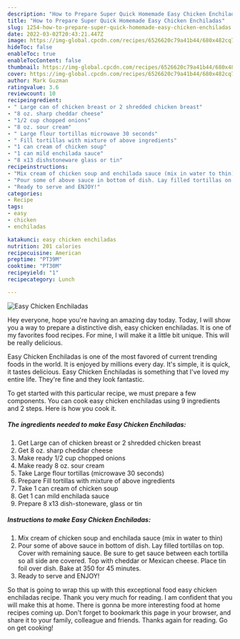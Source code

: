 ```yaml
---
description: "How to Prepare Super Quick Homemade Easy Chicken Enchiladas"
title: "How to Prepare Super Quick Homemade Easy Chicken Enchiladas"
slug: 1254-how-to-prepare-super-quick-homemade-easy-chicken-enchiladas
date: 2022-03-02T20:43:21.447Z
image: https://img-global.cpcdn.com/recipes/6526620c79a41b44/680x482cq70/easy-chicken-enchiladas-recipe-main-photo.jpg
hideToc: false
enableToc: true
enableTocContent: false
thumbnail: https://img-global.cpcdn.com/recipes/6526620c79a41b44/680x482cq70/easy-chicken-enchiladas-recipe-main-photo.jpg
cover: https://img-global.cpcdn.com/recipes/6526620c79a41b44/680x482cq70/easy-chicken-enchiladas-recipe-main-photo.jpg
author: Mark Guzman
ratingvalue: 3.6
reviewcount: 10
recipeingredient:
- " Large can of chicken breast or 2 shredded chicken breast"
- "8 oz. sharp cheddar cheese"
- "1/2 cup chopped onions"
- "8 oz. sour cream"
- " Large flour tortillas microwave 30 seconds"
- " Fill tortillas with mixture of above ingredients"
- "1 can cream of chicken soup"
- "1 can mild enchilada sauce"
- "8 x13 dishstoneware glass or tin"
recipeinstructions:
- "Mix cream of chicken soup and enchilada sauce (mix in water to thin)"
- "Pour some of above sauce in bottom of dish. Lay filled tortillas on top. Cover with remaining sauce. Be sure to get sauce between each tortilla so all side are covered. Top with cheddar or Mexican cheese. Place tin foil over dish. Bake at 350 for 45 minutes."
- "Ready to serve and ENJOY!"
categories:
- Recipe
tags:
- easy
- chicken
- enchiladas

katakunci: easy chicken enchiladas 
nutrition: 201 calories
recipecuisine: American
preptime: "PT39M"
cooktime: "PT30M"
recipeyield: "1"
recipecategory: Lunch

---
```



![Easy Chicken Enchiladas](https://img-global.cpcdn.com/recipes/6526620c79a41b44/680x482cq70/easy-chicken-enchiladas-recipe-main-photo.jpg)

Hey everyone, hope you're having an amazing day today. Today, I will show you a way to prepare a distinctive dish, easy chicken enchiladas. It is one of my favorites food recipes. For mine, I will make it a little bit unique. This will be really delicious.

Easy Chicken Enchiladas is one of the most favored of current trending foods in the world. It is enjoyed by millions every day. It's simple, it is quick, it tastes delicious. Easy Chicken Enchiladas is something that I've loved my entire life. They're fine and they look fantastic.




To get started with this particular recipe, we must prepare a few components. You can cook easy chicken enchiladas using 9 ingredients and 2 steps. Here is how you cook it.

<!--inarticleads1-->

##### The ingredients needed to make Easy Chicken Enchiladas:

1. Get  Large can of chicken breast or 2 shredded chicken breast
1. Get 8 oz. sharp cheddar cheese
1. Make ready 1/2 cup chopped onions
1. Make ready 8 oz. sour cream
1. Take  Large flour tortillas (microwave 30 seconds)
1. Prepare  Fill tortillas with mixture of above ingredients
1. Take 1 can cream of chicken soup
1. Get 1 can mild enchilada sauce
1. Prepare 8 x13 dish-stoneware, glass or tin




<!--inarticleads2-->

##### Instructions to make Easy Chicken Enchiladas:

1. Mix cream of chicken soup and enchilada sauce (mix in water to thin)
1. Pour some of above sauce in bottom of dish. Lay filled tortillas on top. Cover with remaining sauce. Be sure to get sauce between each tortilla so all side are covered. Top with cheddar or Mexican cheese. Place tin foil over dish. Bake at 350 for 45 minutes.
1. Ready to serve and ENJOY!



So that is going to wrap this up with this exceptional food easy chicken enchiladas recipe. Thank you very much for reading. I am confident that you will make this at home. There is gonna be more interesting food at home recipes coming up. Don't forget to bookmark this page in your browser, and share it to your family, colleague and friends. Thanks again for reading. Go on get cooking!

